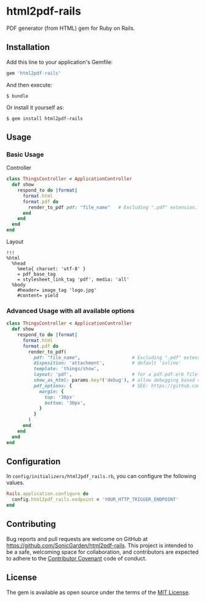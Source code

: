 # html2pdf-rails

PDF generator (from HTML) gem for Ruby on Rails.

## Installation

Add this line to your application's Gemfile:

```ruby
gem 'html2pdf-rails'
```

And then execute:

    $ bundle

Or install it yourself as:

    $ gem install html2pdf-rails

## Usage

### Basic Usage

Controller

```ruby
class ThingsController < ApplicationController
  def show
    respond_to do |format|
      format.html
      format.pdf do
        render_to_pdf pdf: "file_name"   # Excluding ".pdf" extension.
      end
    end
  end
end
```

Layout

```haml
!!!
%html
  %head
    %meta{ charset: 'utf-8' }
    = pdf_base_tag
    = stylesheet_link_tag 'pdf', media: 'all'
  %body
    #header= image_tag 'logo.jpg'
    #content= yield
```

### Advanced Usage with all available options

```ruby
class ThingsController < ApplicationController
  def show
    respond_to do |format|
      format.html
      format.pdf do
        render_to_pdf(
          pdf: "file_name",                   # Excluding ".pdf" extension.
          disposition: 'attachment',          # default 'inline'
          template: 'things/show',
          layout: 'pdf',                      # for a pdf.pdf.erb file
          show_as_html: params.key?('debug'), # allow debugging based on url param
          pdf_options: {                      # SEE: https://github.com/GoogleChrome/puppeteer/blob/master/docs/api.md#pagepdfoptions
            margin: {
              top: '30px'
              bottom: '30px',
            }
          }
        )
      end
    end
  end
end
```

## Configuration

In `config/initializers/html2pdf_rails.rb`, you can configure the following values.

```ruby
Rails.application.configure do
  config.html2pdf_rails.endpoint = 'YOUR_HTTP_TRIGGER_ENDPOINT'
end
```

## Contributing

Bug reports and pull requests are welcome on GitHub at https://github.com/SonicGarden/html2pdf-rails. This project is intended to be a safe, welcoming space for collaboration, and contributors are expected to adhere to the [Contributor Covenant](http://contributor-covenant.org) code of conduct.

## License

The gem is available as open source under the terms of the [MIT License](https://opensource.org/licenses/MIT).
